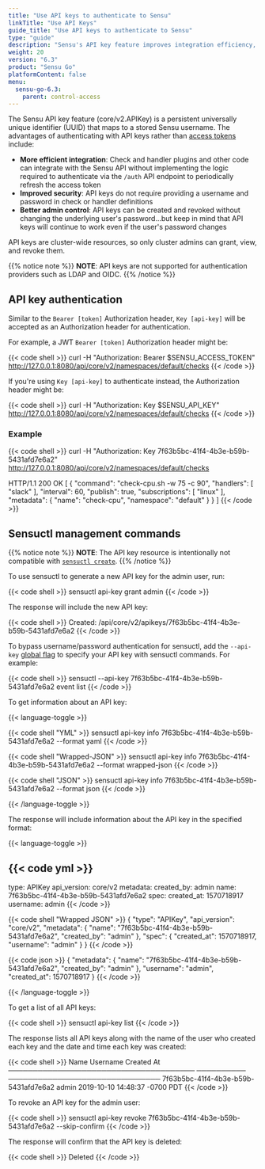 ```yaml
---
title: "Use API keys to authenticate to Sensu"
linkTitle: "Use API Keys"
guide_title: "Use API keys to authenticate to Sensu"
type: "guide"
description: "Sensu's API key feature improves integration efficiency, security, and administrative control. Read this guide to use Sensu's API key for authentication."
weight: 20
version: "6.3"
product: "Sensu Go"
platformContent: false
menu: 
  sensu-go-6.3:
    parent: control-access
---
```


The Sensu API key feature (core/v2.APIKey) is a persistent universally unique identifier (UUID) that maps to a stored Sensu username.
The advantages of authenticating with API keys rather than [access tokens][1] include:

- **More efficient integration**: Check and handler plugins and other code can integrate with the Sensu API without implementing the logic required to authenticate via the `/auth` API endpoint to periodically refresh the access token
- **Improved security**: API keys do not require providing a username and password in check or handler definitions
- **Better admin control**: API keys can be created and revoked without changing the underlying user's password...but keep in mind that API keys will continue to work even if the user's password changes

API keys are cluster-wide resources, so only cluster admins can grant, view, and revoke them.

{{% notice note %}}
**NOTE**: API keys are not supported for authentication providers such as LDAP and OIDC.
{{% /notice %}}

## API key authentication

Similar to the `Bearer [token]` Authorization header, `Key [api-key]` will be accepted as an Authorization header for authentication.

For example, a JWT `Bearer [token]` Authorization header might be:

{{< code shell >}}
curl -H "Authorization: Bearer $SENSU_ACCESS_TOKEN" http://127.0.0.1:8080/api/core/v2/namespaces/default/checks
{{< /code >}}

If you're using `Key [api-key]` to authenticate instead, the Authorization header might be:

{{< code shell >}}
curl -H "Authorization: Key $SENSU_API_KEY" http://127.0.0.1:8080/api/core/v2/namespaces/default/checks
{{< /code >}}

### Example

{{< code shell >}}
curl -H "Authorization: Key 7f63b5bc-41f4-4b3e-b59b-5431afd7e6a2" http://127.0.0.1:8080/api/core/v2/namespaces/default/checks

HTTP/1.1 200 OK
[
  {
    "command": "check-cpu.sh -w 75 -c 90",
    "handlers": [
      "slack"
    ],
    "interval": 60,
    "publish": true,
    "subscriptions": [
      "linux"
    ],
    "metadata": {
      "name": "check-cpu",
      "namespace": "default"
    }
  }
]
{{< /code >}}

## Sensuctl management commands

{{% notice note %}}
**NOTE**: The API key resource is intentionally not compatible with [`sensuctl create`](../../../sensuctl/create-manage-resources/#create-resources).
{{% /notice %}}

To use sensuctl to generate a new API key for the admin user, run:

{{< code shell >}}
sensuctl api-key grant admin
{{< /code >}}

The response will include the new API key:

{{< code shell >}}
Created: /api/core/v2/apikeys/7f63b5bc-41f4-4b3e-b59b-5431afd7e6a2
{{< /code >}}

To bypass username/password authentication for sensuctl, add the `--api-key` [global flag][2] to specify your API key with sensuctl commands.
For example:

{{< code shell >}}
sensuctl --api-key 7f63b5bc-41f4-4b3e-b59b-5431afd7e6a2 event list
{{< /code >}}

To get information about an API key:

{{< language-toggle >}}

{{< code shell "YML" >}}
sensuctl api-key info 7f63b5bc-41f4-4b3e-b59b-5431afd7e6a2 --format yaml
{{< /code >}}

{{< code shell "Wrapped-JSON" >}}
sensuctl api-key info 7f63b5bc-41f4-4b3e-b59b-5431afd7e6a2 --format wrapped-json
{{< /code >}}

{{< code shell "JSON" >}}
sensuctl api-key info 7f63b5bc-41f4-4b3e-b59b-5431afd7e6a2 --format json
{{< /code >}}

{{< /language-toggle >}}

The response will include information about the API key in the specified format:

{{< language-toggle >}}

{{< code yml >}}
---
type: APIKey
api_version: core/v2
metadata:
  created_by: admin
  name: 7f63b5bc-41f4-4b3e-b59b-5431afd7e6a2
spec:
  created_at: 1570718917
  username: admin
{{< /code >}}

{{< code shell "Wrapped JSON" >}}
{
  "type": "APIKey",
  "api_version": "core/v2",
  "metadata": {
    "name": "7f63b5bc-41f4-4b3e-b59b-5431afd7e6a2",
    "created_by": "admin"
  },
  "spec": {
    "created_at": 1570718917,
    "username": "admin"
  }
}
{{< /code >}}

{{< code json >}}
{
  "metadata": {
    "name": "7f63b5bc-41f4-4b3e-b59b-5431afd7e6a2",
    "created_by": "admin"
  },
  "username": "admin",
  "created_at": 1570718917
}
{{< /code >}}

{{< /language-toggle >}}

To get a list of all API keys:

{{< code shell >}}
sensuctl api-key list
{{< /code >}}

The response lists all API keys along with the name of the user who created each key and the date and time each key was created:

{{< code shell >}}
                  Name                   Username            Created At            
 ────────────────────────────────────── ────────── ─────────────────────────────── 
  7f63b5bc-41f4-4b3e-b59b-5431afd7e6a2   admin      2019-10-10 14:48:37 -0700 PDT
{{< /code >}}

To revoke an API key for the admin user:

{{< code shell >}}
sensuctl api-key revoke 7f63b5bc-41f4-4b3e-b59b-5431afd7e6a2 --skip-confirm
{{< /code >}}

The response will confirm that the API key is deleted:

{{< code shell >}}
Deleted
{{< /code >}}


[1]: ../../../api/other/auth/
[2]: ../../../sensuctl/#global-flags
